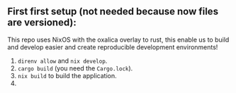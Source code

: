 ## First first setup (not needed because now files are versioned):
This repo uses NixOS with the oxalica overlay to rust, this enable us to build and develop easier and create reproducible development environments!

1. `direnv allow` and `nix develop`.
2. `cargo build` (you need the `Cargo.lock`).
3. `nix build` to build the application.
4.
